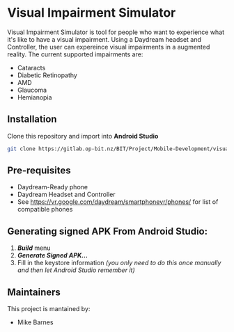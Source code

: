 # Visual Impairment Simulator
Visual Impairment Simulator is tool for people who want to experience what it's like to have a visual impairment. Using a Daydream headset and Controller, the user can expereince visual impairments in a augmented reality. The current supported impairments are:
* Cataracts
* Diabetic Retinopathy
* AMD
* Glaucoma
* Hemianopia

## Installation
Clone this repository and import into **Android Studio**
```bash
git clone https://gitlab.op-bit.nz/BIT/Project/Mobile-Development/visual-impairment-simulator.git
```

## Pre-requisites
  - Daydream-Ready phone
  - Daydream Headset and Controller
  - See https://vr.google.com/daydream/smartphonevr/phones/ for list of compatible phones

  
## Generating signed APK From Android Studio:
1. ***Build*** menu
2. ***Generate Signed APK...***
3. Fill in the keystore information *(you only need to do this once manually and then let Android Studio remember it)*

## Maintainers
This project is mantained by:
* Mike Barnes

